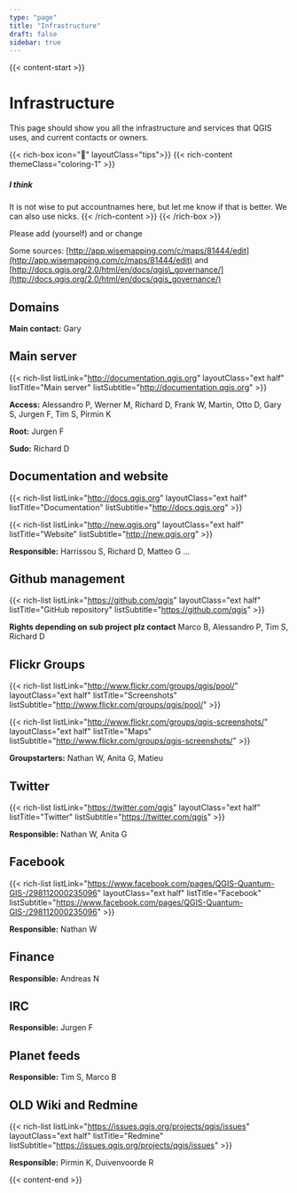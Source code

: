 ```yaml
---
type: "page"
title: "Infrastructure"
draft: false
sidebar: true
---
```


{{< content-start >}}

# Infrastructure
This page should show you all the infrastructure and services that QGIS uses, and current contacts or owners.

{{< rich-box icon="💭" layoutClass="tips">}}
{{< rich-content themeClass="coloring-1" >}}
##### I think 
It is not wise to put accountnames here, but let me know if that is better. We can also use nicks.
{{< /rich-content >}}
{{< /rich-box >}}

Please add (yourself) and or change

Some sources: [http://app.wisemapping.com/c/maps/81444/edit](http://app.wisemapping.com/c/maps/81444/edit) and [http://docs.qgis.org/2.0/html/en/docs/qgis\_governance/](http://docs.qgis.org/2.0/html/en/docs/qgis_governance/)



## Domains

**Main contact:** Gary

## Main server

{{< rich-list listLink="http://documentation.qgis.org"  layoutClass="ext half" listTitle="Main server" listSubtitle="http://documentation.qgis.org" >}}

**Access:** Alessandro P, Werner M, Richard D, Frank W, Martin, Otto D, Gary S, Jurgen F, Tim S, Pirmin K

**Root:** Jurgen F

**Sudo:** Richard D


Documentation and website
-------------------------------------------------------------------------------

{{< rich-list listLink="http://docs.qgis.org"  layoutClass="ext half" listTitle="Documentation" listSubtitle="http://docs.qgis.org" >}}

{{< rich-list listLink="http://new.qgis.org"  layoutClass="ext half" listTitle="Website" listSubtitle="http://new.qgis.org" >}}

**Responsible:** Harrissou S, Richard D, Matteo G …
    

Github management
---------------------------------------------------------------


{{< rich-list listLink="https://github.com/qgis"  layoutClass="ext half" listTitle="GitHub repository" listSubtitle="https://github.com/qgis" >}}
    
**Rights depending on sub project plz contact** Marco B, Alessandro P, Tim S, Richard D
    

Flickr Groups
-------------------------------------------------------

{{< rich-list listLink="http://www.flickr.com/groups/qgis/pool/"  layoutClass="ext half" listTitle="Screenshots" listSubtitle="http://www.flickr.com/groups/qgis/pool/" >}}

{{< rich-list listLink="http://www.flickr.com/groups/qgis-screenshots/"  layoutClass="ext half" listTitle="Maps" listSubtitle="http://www.flickr.com/groups/qgis-screenshots/" >}}

**Groupstarters:** Nathan W, Anita G, Matieu


Twitter
-------------------------------------------

{{< rich-list listLink="https://twitter.com/qgis"  layoutClass="ext half" listTitle="Twitter" listSubtitle="https://twitter.com/qgis" >}}

**Responsible:** Nathan W, Anita G
    

Facebook
---------------------------------------------
{{< rich-list listLink="https://www.facebook.com/pages/QGIS-Quantum-GIS-/298112000235096"  layoutClass="ext half" listTitle="Facebook" listSubtitle="https://www.facebook.com/pages/QGIS-Quantum-GIS-/298112000235096" >}}

**Responsible:** Nathan W
    

Finance
-------------------------------------------

**Responsible:** Andreas N
    

IRC
-----------------------------------

**Responsible:** Jurgen F
    

Planet feeds
-----------------------------------------------------

**Responsible:**  Tim S,  Marco B
    

OLD Wiki and Redmine
---------------------------------------------------------------------

{{< rich-list listLink="https://issues.qgis.org/projects/qgis/issues"  layoutClass="ext half" listTitle="Redmine" listSubtitle="https://issues.qgis.org/projects/qgis/issues" >}}

**Responsible:** Pirmin K, Duivenvoorde R

{{< content-end >}}